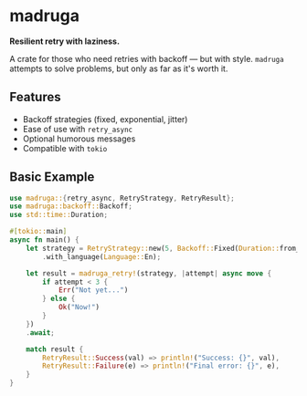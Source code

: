 # madruga

**Resilient retry with laziness.**

A crate for those who need retries with backoff — but with style. `madruga` attempts to solve problems, but only as far as it's worth it.

## Features

- Backoff strategies (fixed, exponential, jitter)
- Ease of use with `retry_async`
- Optional humorous messages
- Compatible with `tokio`

## Basic Example

```rust
use madruga::{retry_async, RetryStrategy, RetryResult};
use madruga::backoff::Backoff;
use std::time::Duration;

#[tokio::main]
async fn main() {
    let strategy = RetryStrategy::new(5, Backoff::Fixed(Duration::from_secs(1)))
        .with_language(Language::En);

    let result = madruga_retry!(strategy, |attempt| async move {
        if attempt < 3 {
            Err("Not yet...")
        } else {
            Ok("Now!")
        }
    })
    .await;

    match result {
        RetryResult::Success(val) => println!("Success: {}", val),
        RetryResult::Failure(e) => println!("Final error: {}", e),
    }
}
```
